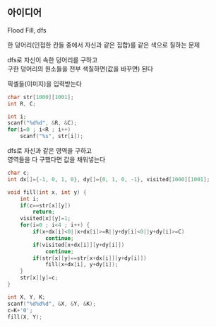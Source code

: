 ## 아이디어
Flood Fill, dfs  
  
한 덩어리(인접한 칸들 중에서 자신과 같은 집합)를 같은 색으로 칠하는 문제  
  
dfs로 자신이 속한 덩어리를 구하고  
구한 덩어리의 원소들을 전부 색칠하면(값을 바꾸면) 된다  
  
픽셀들(이미지)을 입력받는다
```c
char str[1000][1001];
int R, C;

int i;
scanf("%d%d", &R, &C);
for(i=0 ; i<R ; i++)
	scanf("%s", str[i]);
```
dfs로 자신과 같은 영역을 구하고  
영역들을 다 구했다면 값을 채워넣는다
```c
char c;
int dx[]={-1, 0, 1, 0}, dy[]={0, 1, 0, -1}, visited[1000][1001];

void fill(int x, int y) {
	int i;
	if(c==str[x][y])
		return;
	visited[x][y]=1;
	for(i=0 ; i<4 ; i++) {
		if(x+dx[i]<0||x+dx[i]>=R||y+dy[i]<0||y+dy[i]>=C)
			continue;
		if(visited[x+dx[i]][y+dy[i]])
			continue;
		if(str[x][y]==str[x+dx[i]][y+dy[i]])
			fill(x+dx[i], y+dy[i]);
	}
	str[x][y]=c;
}

int X, Y, K;
scanf("%d%d%d", &X, &Y, &K);
c=K+'0';
fill(X, Y);
```
